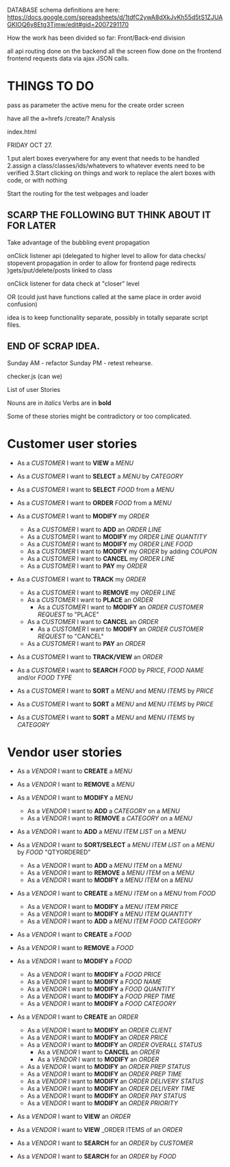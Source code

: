 DATABASE schema definitions are here:
https://docs.google.com/spreadsheets/d/1tdfC2ywA8dXkJvKh55d5tS1ZJUAGKIOQ6y8Etg3Tjmw/edit#gid=2007291170



How the work has been divided so far:
Front/Back-end division

all api routing done on the backend
all the screen flow done on the frontend
frontend requests data via ajax JSON calls.

# THINGS TO DO


pass as parameter the active menu for the create order screen



have all the a=hrefs /create/?
Analysis

index.html

FRIDAY OCT 27.

1.put alert boxes everywhere for any event that needs to be handled
2.assign a class/classes/ids/whatevers to whatever events need to be verified
3.Start clicking on things and work to replace the alert boxes with code, or with nothing

Start the routing for the test webpages and loader


## SCARP THE FOLLOWING BUT THINK ABOUT IT FOR LATER
Take advantage of the bubbling event propagation

onClick listener api (delegated to higher level to allow for data checks/ stopevent propagation in order to allow for frontend page redirects )gets/put/delete/posts linked to class

onClick listener for data check at "closer" level

OR (could just have functions called at the same place in order avoid confusion)

idea is to keep functionality separate, possibly in totally separate script files.
## END OF SCRAP IDEA.

Sunday AM - refactor
Sunday PM - retest rehearse.

checker.js (can we)



List of user Stories

Nouns are in _italics_
Verbs are in **bold**

Some of these stories might be contradictory or too complicated.

# Customer user stories

* As a _CUSTOMER_ I want to **VIEW** a _MENU_
* As a _CUSTOMER_ I want to **SELECT** a _MENU_ by _CATEGORY_
* As a _CUSTOMER_ I want to **SELECT** _FOOD_ from a _MENU_
* As a _CUSTOMER_ I want to **ORDER** _FOOD_ from a _MENU_

* As a _CUSTOMER_ I want to **MODIFY** my _ORDER_
  + As a _CUSTOMER_ I want to **ADD** an _ORDER LINE_
  + As a _CUSTOMER_ I want to **MODIFY** my _ORDER LINE_ _QUANTITY_
  + As a _CUSTOMER_ I want to **MODIFY** my _ORDER LINE_ _FOOD_
  + As a _CUSTOMER_ I want to **MODIFY** my _ORDER_ by adding _COUPON_
  + As a _CUSTOMER_ I want to **CANCEL** my _ORDER LINE_
  + As a _CUSTOMER_ I want to **PAY** my _ORDER_

* As a _CUSTOMER_ I want to **TRACK** my _ORDER_
  + As a _CUSTOMER_ I want to **REMOVE** my _ORDER LINE_
  + As a _CUSTOMER_ I want to **PLACE** an _ORDER_
    - As a _CUSTOMER_ I want to **MODIFY** an _ORDER_ _CUSTOMER REQUEST_ to "PLACE"
  + As a _CUSTOMER_ I want to **CANCEL** an _ORDER_
    - As a _CUSTOMER_ I want to **MODIFY** an _ORDER_ _CUSTOMER REQUEST_ to "CANCEL"
  + As a _CUSTOMER_ I want to **PAY** an _ORDER_

* As a _CUSTOMER_ I want to **TRACK/VIEW** an _ORDER_
* As a _CUSTOMER_ I want to **SEARCH** _FOOD_ by _PRICE_, _FOOD NAME_ and/or _FOOD TYPE_
* As a _CUSTOMER_ I want to **SORT** a _MENU_ and _MENU ITEMS_ by _PRICE_
* As a _CUSTOMER_ I want to **SORT** a _MENU_ and _MENU ITEMS_ by _PRICE_
* As a _CUSTOMER_ I want to **SORT** a _MENU_ and _MENU ITEMS_ by _CATEGORY_

# Vendor user stories


* As a _VENDOR_ I want to **CREATE** a _MENU_
* As a _VENDOR_ I want to **REMOVE** a _MENU_
* As a _VENDOR_ I want to **MODIFY** a _MENU_
  + As a _VENDOR_ I want to **ADD** a _CATEGORY_ on a _MENU_
  + As a _VENDOR_ I want to **REMOVE** a _CATEGORY_ on a _MENU_

* As a _VENDOR_ I want to **ADD** a _MENU ITEM LIST_ on a _MENU_
* As a _VENDOR_ I want to **SORT/SELECT** a _MENU ITEM LIST_ on a _MENU_ by _FOOD_ "QTYORDERED"

  + As a _VENDOR_ I want to **ADD** a _MENU ITEM_ on a _MENU_
  + As a _VENDOR_ I want to **REMOVE** a _MENU ITEM_ on a _MENU_
  + As a _VENDOR_ I want to **MODIFY** a _MENU ITEM_ on a _MENU_

* As a _VENDOR_ I want to **CREATE** a _MENU ITEM_ on a _MENU_ from _FOOD_
  + As a _VENDOR_ I want to **MODIFY** a _MENU ITEM_ _PRICE_
  + As a _VENDOR_ I want to **MODIFY** a _MENU ITEM_ _QUANTITY_
  + As a _VENDOR_ I want to **ADD** a _MENU ITEM_ _FOOD CATEGORY_

* As a _VENDOR_ I want to **CREATE** a _FOOD_
* As a _VENDOR_ I want to **REMOVE** a _FOOD_
* As a _VENDOR_ I want to **MODIFY** a _FOOD_
  + As a _VENDOR_ I want to **MODIFY** a _FOOD_ _PRICE_
  + As a _VENDOR_ I want to **MODIFY** a _FOOD_ _NAME_
  + As a _VENDOR_ I want to **MODIFY** a _FOOD_ _QUANTITY_
  + As a _VENDOR_ I want to **MODIFY** a _FOOD_ _PREP TIME_
  + As a _VENDOR_ I want to **MODIFY** a _FOOD_ _CATEGORY_


* As a _VENDOR_ I want to **CREATE**  an _ORDER_


  + As a _VENDOR_ I want to **MODIFY** an _ORDER_ _CLIENT_
  + As a _VENDOR_ I want to **MODIFY** an _ORDER_ _PRICE_
  + As a _VENDOR_ I want to **MODIFY** an _ORDER_ _OVERALL STATUS_
    - As a _VENDOR_ I want to **CANCEL**  an _ORDER_
    - As a _VENDOR_ I want to **MODIFY**  an _ORDER_
  + As a _VENDOR_ I want to **MODIFY** an _ORDER_ _PREP STATUS_
  + As a _VENDOR_ I want to **MODIFY** an _ORDER_ _PREP TIME_
  + As a _VENDOR_ I want to **MODIFY** an _ORDER_ _DELIVERY STATUS_
  + As a _VENDOR_ I want to **MODIFY** an _ORDER_ _DELIVERY TIME_
  + As a _VENDOR_ I want to **MODIFY** an _ORDER_ _PAY STATUS_
  + As a _VENDOR_ I want to **MODIFY** an _ORDER_ _PRIORITY_

* As a _VENDOR_ I want to **VIEW**  an _ORDER_
* As a _VENDOR_ I want to **VIEW** _ORDER ITEMS of an _ORDER_
* As a _VENDOR_ I want to **SEARCH** for an _ORDER_ by _CUSTOMER_
* As a _VENDOR_ I want to **SEARCH** for an _ORDER_ by _FOOD_

